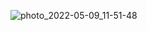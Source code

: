 ![photo_2022-05-09_11-51-48](https://github.com/siyovushchik1414/Moscow-State-University-Classes/assets/93854666/dc047d8f-8b15-4ef7-a73c-4cb9b8080939)
